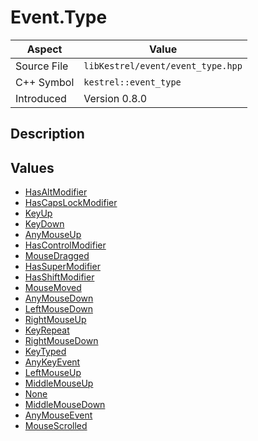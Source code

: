 # Event.Type
| Aspect | Value |
| --- | --- |
| Source File | `libKestrel/event/event_type.hpp` |
| C++ Symbol | `kestrel::event_type` |
| Introduced | Version 0.8.0 |
## Description

## Values

 - [HasAltModifier](HasAltModifier.md)
 - [HasCapsLockModifier](HasCapsLockModifier.md)
 - [KeyUp](KeyUp.md)
 - [KeyDown](KeyDown.md)
 - [AnyMouseUp](AnyMouseUp.md)
 - [HasControlModifier](HasControlModifier.md)
 - [MouseDragged](MouseDragged.md)
 - [HasSuperModifier](HasSuperModifier.md)
 - [HasShiftModifier](HasShiftModifier.md)
 - [MouseMoved](MouseMoved.md)
 - [AnyMouseDown](AnyMouseDown.md)
 - [LeftMouseDown](LeftMouseDown.md)
 - [RightMouseUp](RightMouseUp.md)
 - [KeyRepeat](KeyRepeat.md)
 - [RightMouseDown](RightMouseDown.md)
 - [KeyTyped](KeyTyped.md)
 - [AnyKeyEvent](AnyKeyEvent.md)
 - [LeftMouseUp](LeftMouseUp.md)
 - [MiddleMouseUp](MiddleMouseUp.md)
 - [None](None.md)
 - [MiddleMouseDown](MiddleMouseDown.md)
 - [AnyMouseEvent](AnyMouseEvent.md)
 - [MouseScrolled](MouseScrolled.md)

